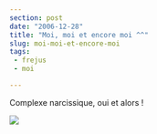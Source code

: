 ```yaml
---
section: post
date: "2006-12-28"
title: "Moi, moi et encore moi ^^"
slug: moi-moi-et-encore-moi
tags:
 - frejus
 - moi

---
```


Complexe narcissique, oui et alors !

![](/images/PICT0455.JPG)
